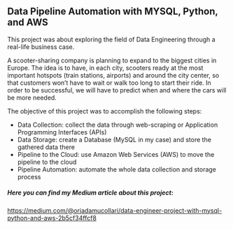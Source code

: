 ## Data Pipeline Automation with MYSQL, Python, and AWS

This project was about exploring the field of Data Engineering through a real-life business case.

A scooter-sharing company is planning to expand to the biggest cities in Europe. The idea is to have, in each city, scooters ready at the most important hotspots (train stations, airports) and around the city center, so that customers won’t have to wait or walk too long to start their ride. In order to be successful, we will have to predict when and where the cars will be more needed.

The objective of this project was to accomplish the following steps:

- Data Collection: collect the data through web-scraping or Application Programming Interfaces (APIs)
- Data Storage: create a Database (MySQL in my case) and store the gathered data there
- Pipeline to the Cloud: use Amazon Web Services (AWS) to move the pipeline to the cloud
- Pipeline Automation: automate the whole data collection and storage process

##### Here you can find my Medium article about this project:
https://medium.com/@orjadamucollari/data-engineer-project-with-mysql-python-and-aws-2b5cf34ffcf8

